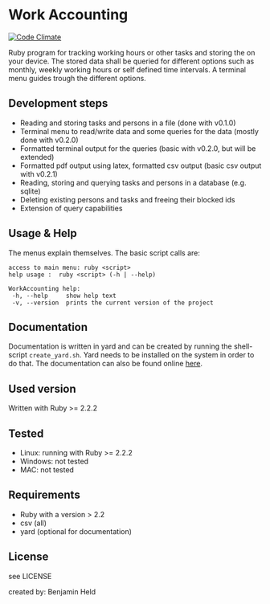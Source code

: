 # Work Accounting
[![Code Climate](https://codeclimate.com/github/SettRaziel/time_accounting/badges/gpa.svg)](https://codeclimate.com/github/SettRaziel/time_accounting)

Ruby program for tracking working hours or other tasks and storing the on your
device. The stored data shall be queried for different options such as
monthly, weekly working hours or self defined time intervals. A terminal menu
guides trough the different options.

## Development steps
* Reading and storing tasks and persons in a file (done with v0.1.0)
* Terminal menu to read/write data and some queries for the data (mostly
  done with v0.2.0)
* Formatted terminal output for the queries (basic with v0.2.0, but will be extended)
* Formatted pdf output using latex, formatted csv output (basic csv output
  with v0.2.1)
* Reading, storing and querying tasks and persons in a database (e.g. sqlite)
* Deleting existing persons and tasks and freeing their blocked ids
* Extension of query capabilities

## Usage & Help
The menus explain themselves. The basic script calls are:
```
access to main menu: ruby <script>
help usage :  ruby <script> (-h | --help)

WorkAccounting help:
 -h, --help     show help text
 -v, --version  prints the current version of the project
```

## Documentation
Documentation is written in yard and can be created by running the shell-script
`create_yard.sh`. Yard needs to be installed on the system in order to do that.
The documentation can also be found online [here](https://bheld.eu/doc/accounting_doc/frames.html).

## Used version
Written with Ruby >= 2.2.2

## Tested
* Linux: running with Ruby >= 2.2.2
* Windows: not tested
* MAC: not tested

## Requirements
* Ruby with a version > 2.2
* csv (all)
* yard (optional for documentation)

## License
see LICENSE

created by: Benjamin Held
